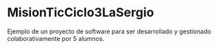 # MisionTicCiclo3LaSergio
Ejemplo de un proyecto de software para ser desarrollado y gestionado colaborativamente por 5 alumnos.
